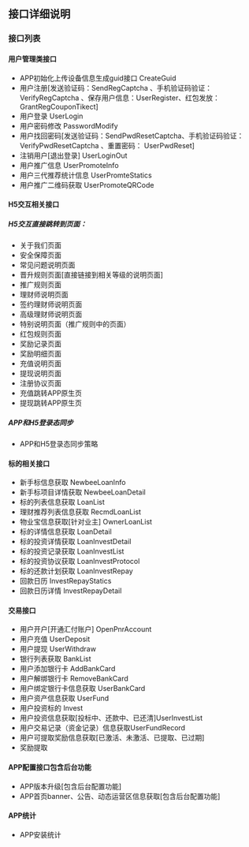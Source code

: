 ## 接口详细说明

### 接口列表

#### 用户管理类接口

* APP初始化上传设备信息生成guid接口 CreateGuid
* 用户注册[发送验证码：SendRegCaptcha 、手机验证码验证：VerifyRegCaptcha 、保存用户信息：UserRegister、红包发放： GrantRegCouponTikect]
* 用户登录 UserLogin
* 用户密码修改  PasswordModify
* 用户找回密码[发送验证码：SendPwdResetCaptcha、手机验证码验证：VerifyPwdResetCaptcha 、重置密码： UserPwdReset]
* 注销用户[退出登录] UserLoginOut
* 用户推广信息 UserPromoteInfo
* 用户三代推荐统计信息 UserPromteStatics
* 用户推广二维码获取 UserPromoteQRCode

#### H5交互相关接口 
    
##### H5交互直接跳转到页面：


* 关于我们页面 
* 安全保障页面
* 常见问题说明页面
* 晋升规则页面[直接链接到相关等级的说明页面]
* 推广规则页面
* 理财师说明页面
* 签约理财师说明页面
* 高级理财师说明页面
* 特别说明页面（推广规则中的页面）
* 红包规则页面
* 奖励记录页面
* 奖励明细页面
* 充值说明页面
* 提现说明页面
* 注册协议页面 
* 充值跳转APP原生页
* 提现跳转APP原生页

##### APP和H5登录态同步

* APP和H5登录态同步策略

#### 标的相关接口

* 新手标信息获取 NewbeeLoanInfo
* 新手标项目详情获取  NewbeeLoanDetail
* 标的列表信息获取 LoanList
* 理财推荐列表信息获取 RecmdLoanList
* 物业宝信息获取[针对业主] OwnerLoanList
* 标的详情信息获取 LoanDetail
* 标的投资详情获取 LoanInvestDetail
* 标的投资记录获取 LoanInvestList
* 标的投资协议获取 LoanInvestProtocol
* 标的还款计划获取 LoanInvestRepay
* 回款日历 InvestRepayStatics
* 回款日历详情  InvestRepayDetail

#### 交易接口

* 用户开户[开通汇付账户] OpenPnrAccount
* 用户充值 UserDeposit
* 用户提现 UserWithdraw
* 银行列表获取 BankList
* 用户添加银行卡 AddBankCard
* 用户解绑银行卡 RemoveBankCard
* 用户绑定银行卡信息获取 UserBankCard
* 用户资产信息获取 UserFund
* 用户投资标的 Invest
* 用户投资信息获取[投标中、还款中、已还清]UserInvestList
* 用户交易记录（资金记录）信息获取UserFundRecord
* 用户可提取奖励信息获取[已激活、未激活、已提取、已过期]
* 奖励提取

#### APP配置接口包含后台功能

* APP版本升级[包含后台配置功能]
* APP首页banner、公告、动态运营区信息获取[包含后台配置功能]

#### APP统计
* APP安装统计



